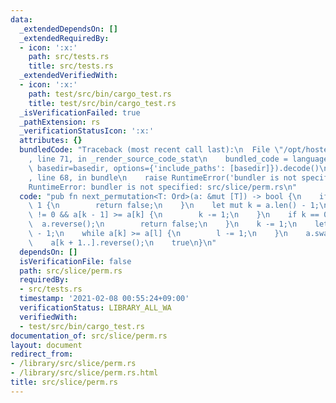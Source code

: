 ```yaml
---
data:
  _extendedDependsOn: []
  _extendedRequiredBy:
  - icon: ':x:'
    path: src/tests.rs
    title: src/tests.rs
  _extendedVerifiedWith:
  - icon: ':x:'
    path: test/src/bin/cargo_test.rs
    title: test/src/bin/cargo_test.rs
  _isVerificationFailed: true
  _pathExtension: rs
  _verificationStatusIcon: ':x:'
  attributes: {}
  bundledCode: "Traceback (most recent call last):\n  File \"/opt/hostedtoolcache/Python/3.9.1/x64/lib/python3.9/site-packages/onlinejudge_verify/documentation/build.py\"\
    , line 71, in _render_source_code_stat\n    bundled_code = language.bundle(stat.path,\
    \ basedir=basedir, options={'include_paths': [basedir]}).decode()\n  File \"/opt/hostedtoolcache/Python/3.9.1/x64/lib/python3.9/site-packages/onlinejudge_verify/languages/user_defined.py\"\
    , line 68, in bundle\n    raise RuntimeError('bundler is not specified: {}'.format(path.as_posix()))\n\
    RuntimeError: bundler is not specified: src/slice/perm.rs\n"
  code: "pub fn next_permutation<T: Ord>(a: &mut [T]) -> bool {\n    if a.len() <=\
    \ 1 {\n        return false;\n    }\n    let mut k = a.len() - 1;\n    while k\
    \ != 0 && a[k - 1] >= a[k] {\n        k -= 1;\n    }\n    if k == 0 {\n      \
    \  a.reverse();\n        return false;\n    }\n    k -= 1;\n    let mut l = a.len()\
    \ - 1;\n    while a[k] >= a[l] {\n        l -= 1;\n    }\n    a.swap(k, l);\n\
    \    a[k + 1..].reverse();\n    true\n}\n"
  dependsOn: []
  isVerificationFile: false
  path: src/slice/perm.rs
  requiredBy:
  - src/tests.rs
  timestamp: '2021-02-08 00:55:24+09:00'
  verificationStatus: LIBRARY_ALL_WA
  verifiedWith:
  - test/src/bin/cargo_test.rs
documentation_of: src/slice/perm.rs
layout: document
redirect_from:
- /library/src/slice/perm.rs
- /library/src/slice/perm.rs.html
title: src/slice/perm.rs
---
```

